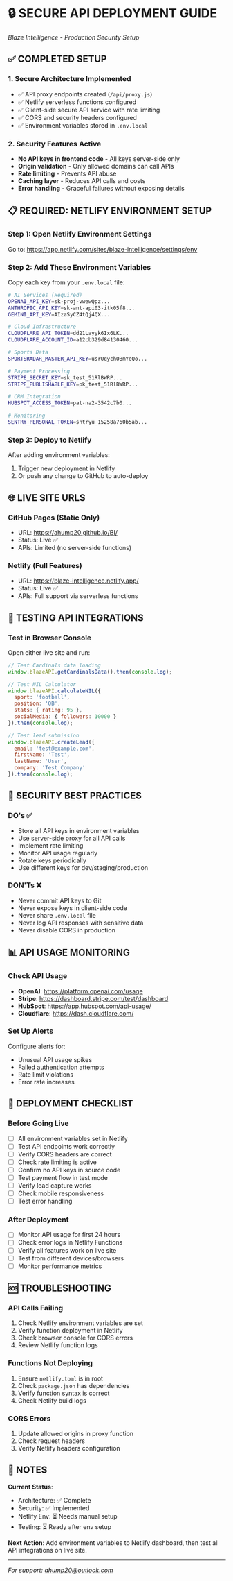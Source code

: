 # 🔒 SECURE API DEPLOYMENT GUIDE
*Blaze Intelligence - Production Security Setup*

## ✅ COMPLETED SETUP

### 1. Secure Architecture Implemented
- ✅ API proxy endpoints created (`/api/proxy.js`)
- ✅ Netlify serverless functions configured
- ✅ Client-side secure API service with rate limiting
- ✅ CORS and security headers configured
- ✅ Environment variables stored in `.env.local`

### 2. Security Features Active
- **No API keys in frontend code** - All keys server-side only
- **Origin validation** - Only allowed domains can call APIs
- **Rate limiting** - Prevents API abuse
- **Caching layer** - Reduces API calls and costs
- **Error handling** - Graceful failures without exposing details

## 📋 REQUIRED: NETLIFY ENVIRONMENT SETUP

### Step 1: Open Netlify Environment Settings
Go to: https://app.netlify.com/sites/blaze-intelligence/settings/env

### Step 2: Add These Environment Variables
Copy each key from your `.env.local` file:

```bash
# AI Services (Required)
OPENAI_API_KEY=sk-proj-vwewQpz...
ANTHROPIC_API_KEY=sk-ant-api03-itk05f8...
GEMINI_API_KEY=AIzaSyCZ4tQj4QX...

# Cloud Infrastructure
CLOUDFLARE_API_TOKEN=dd21Layyk6Ix6LK...
CLOUDFLARE_ACCOUNT_ID=a12cb329d84130460...

# Sports Data
SPORTSRADAR_MASTER_API_KEY=usrUqychOBmYeQo...

# Payment Processing
STRIPE_SECRET_KEY=sk_test_51RlBWRP...
STRIPE_PUBLISHABLE_KEY=pk_test_51RlBWRP...

# CRM Integration
HUBSPOT_ACCESS_TOKEN=pat-na2-3542c7b0...

# Monitoring
SENTRY_PERSONAL_TOKEN=sntryu_15258a760b5ab...
```

### Step 3: Deploy to Netlify
After adding environment variables:
1. Trigger new deployment in Netlify
2. Or push any change to GitHub to auto-deploy

## 🌐 LIVE SITE URLS

### GitHub Pages (Static Only)
- URL: https://ahump20.github.io/BI/
- Status: Live ✅
- APIs: Limited (no server-side functions)

### Netlify (Full Features)
- URL: https://blaze-intelligence.netlify.app/
- Status: Live ✅
- APIs: Full support via serverless functions

## 🧪 TESTING API INTEGRATIONS

### Test in Browser Console
Open either live site and run:

```javascript
// Test Cardinals data loading
window.blazeAPI.getCardinalsData().then(console.log);

// Test NIL Calculator
window.blazeAPI.calculateNIL({
  sport: 'football',
  position: 'QB',
  stats: { rating: 95 },
  socialMedia: { followers: 10000 }
}).then(console.log);

// Test lead submission
window.blazeAPI.createLead({
  email: 'test@example.com',
  firstName: 'Test',
  lastName: 'User',
  company: 'Test Company'
}).then(console.log);
```

## 🔐 SECURITY BEST PRACTICES

### DO's ✅
- Store all API keys in environment variables
- Use server-side proxy for all API calls
- Implement rate limiting
- Monitor API usage regularly
- Rotate keys periodically
- Use different keys for dev/staging/production

### DON'Ts ❌
- Never commit API keys to Git
- Never expose keys in client-side code
- Never share `.env.local` file
- Never log API responses with sensitive data
- Never disable CORS in production

## 📊 API USAGE MONITORING

### Check API Usage
- **OpenAI**: https://platform.openai.com/usage
- **Stripe**: https://dashboard.stripe.com/test/dashboard
- **HubSpot**: https://app.hubspot.com/api-usage/
- **Cloudflare**: https://dash.cloudflare.com/

### Set Up Alerts
Configure alerts for:
- Unusual API usage spikes
- Failed authentication attempts
- Rate limit violations
- Error rate increases

## 🚀 DEPLOYMENT CHECKLIST

### Before Going Live
- [ ] All environment variables set in Netlify
- [ ] Test API endpoints work correctly
- [ ] Verify CORS headers are correct
- [ ] Check rate limiting is active
- [ ] Confirm no API keys in source code
- [ ] Test payment flow in test mode
- [ ] Verify lead capture works
- [ ] Check mobile responsiveness
- [ ] Test error handling

### After Deployment
- [ ] Monitor API usage for first 24 hours
- [ ] Check error logs in Netlify Functions
- [ ] Verify all features work on live site
- [ ] Test from different devices/browsers
- [ ] Monitor performance metrics

## 🆘 TROUBLESHOOTING

### API Calls Failing
1. Check Netlify environment variables are set
2. Verify function deployment in Netlify
3. Check browser console for CORS errors
4. Review Netlify function logs

### Functions Not Deploying
1. Ensure `netlify.toml` is in root
2. Check `package.json` has dependencies
3. Verify function syntax is correct
4. Check Netlify build logs

### CORS Errors
1. Update allowed origins in proxy function
2. Check request headers
3. Verify Netlify headers configuration

## 📝 NOTES

**Current Status**: 
- Architecture: ✅ Complete
- Security: ✅ Implemented
- Netlify Env: ⏳ Needs manual setup
- Testing: ⏳ Ready after env setup

**Next Action**: 
Add environment variables to Netlify dashboard, then test all API integrations on live site.

---

*For support: ahump20@outlook.com*